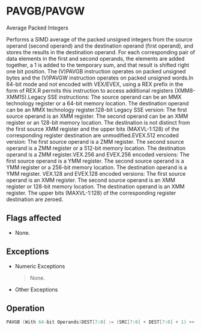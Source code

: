 # PAVGB/PAVGW

Average Packed Integers

Performs a SIMD average of the packed unsigned integers from the source operand (second operand) and the destination operand (first operand), and stores the results in the destination operand.
For each corresponding pair of data elements in the first and second operands, the elements are added together, a 1 is added to the temporary sum, and that result is shifted right one bit position.
The (V)PAVGB instruction operates on packed unsigned bytes and the (V)PAVGW instruction operates on packed unsigned words.In 64-bit mode and not encoded with VEX/EVEX, using a REX prefix in the form of REX.R permits this instruction to access additional registers (XMM8-XMM15).Legacy SSE instructions: The source operand can be an MMX technology register or a 64-bit memory location.
The destination operand can be an MMX technology register.128-bit Legacy SSE version: The first source operand is an XMM register.
The second operand can be an XMM register or an 128-bit memory location.
The destination is not distinct from the first source XMM register and the upper bits (MAXVL-1:128) of the corresponding register destination are unmodified.EVEX.512 encoded version: The first source operand is a ZMM register.
The second source operand is a ZMM register or a 512-bit memory location.
The destination operand is a ZMM register.VEX.256 and EVEX.256 encoded versions: The first source operand is a YMM register.
The second source operand is a YMM register or a 256-bit memory location.
The destination operand is a YMM register.
VEX.128 and EVEX.128 encoded versions: The first source operand is an XMM register.
The second source operand is an XMM register or 128-bit memory location.
The destination operand is an XMM register.
The upper bits (MAXVL-1:128) of the corresponding register destination are zeroed.

## Flags affected

- None.

## Exceptions

- Numeric Exceptions
  > None.
- Other Exceptions

## Operation

```C
PAVGB (With 64-bit Operands)DEST[7:0] := (SRC[7:0] + DEST[7:0] + 1) >> 1; (* Temp sum before shifting is 9 bits *)(* Repeat operation performed for bytes 2 through 6 *)DEST[63:56] := (SRC[63:56] + DEST[63:56] + 1) >> 1;PAVGW (With 64-bit Operands)DEST[15:0] := (SRC[15:0] + DEST[15:0] + 1) >> 1; (* Temp sum before shifting is 17 bits *)(* Repeat operation performed for words 2 and 3 *)DEST[63:48] := (SRC[63:48] + DEST[63:48] + 1) >> 1;PAVGB (With 128-bit Operands)DEST[7:0] := (SRC[7:0] + DEST[7:0] + 1) >> 1; (* Temp sum before shifting is 9 bits *)(* Repeat operation performed for bytes 2 through 14 *)DEST[127:120] := (SRC[127:120] + DEST[127:120] + 1) >> 1;PAVGW (With 128-bit Operands)DEST[15:0] := (SRC[15:0] + DEST[15:0] + 1) >> 1; (* Temp sum before shifting is 17 bits *)VPAVGB (VEX.128 Encoded Version)DEST[7:0] := (SRC1[7:0] + SRC2[7:0] + 1) >> 1; (* Repeat operation performed for bytes 2 through 15 *)DEST[127:120] := (SRC1[127:120] + SRC2[127:120] + 1) >> 1DEST[MAXVL-1:128] := 0VPAVGW (VEX.128 Encoded Version)DEST[15:0] := (SRC1[15:0] + SRC2[15:0] + 1) >> 1; (* Repeat operation performed for 16-bit words 2 through 7 *)DEST[127:112] := (SRC1[127:112] + SRC2[127:112] + 1) >> 1DEST[MAXVL-1:128] := 0VPAVGB (VEX.256 Encoded Instruction)DEST[7:0] := (SRC1[7:0] + SRC2[7:0] + 1) >> 1; (* Temp sum before shifting is 9 bits *)(* Repeat operation performed for bytes 2 through 31)DEST[255:248] := (SRC1[255:248] + SRC2[255:248] + 1) >> 1;VPAVGW (VEX.256 Encoded Instruction)DEST[15:0] := (SRC1[15:0] + SRC2[15:0] + 1) >> 1; (* Temp sum before shifting is 17 bits *)(* Repeat operation performed for words 2 through 15)DEST[255:14]) := (SRC1[255:240] + SRC2[255:240] + 1) >> 1;VPAVGB (EVEX encoded versions)(KL, VL) = (16, 128), (32, 256), (64, 512)FOR j := 0 TO KL-1i := j * 8IF k1[j] OR *no writemask*THEN DEST[i+7:i] := (SRC1[i+7:i] + SRC2[i+7:i] + 1) >> 1; (* Temp sum before shifting is 9 bits *)ELSE IF *merging-masking*; merging-maskingTHEN *DEST[i+7:i] remains unchanged*ELSE *zeroing-masking*; zeroing-maskingDEST[i+7:i] = 0FIFI;ENDFOR;DEST[MAXVL-1:VL] := 0VPAVGW (EVEX Encoded Versions)(KL, VL) = (8, 128), (16, 256), (32, 512)FOR j := 0 TO KL-1i := j * 16IF k1[j] OR *no writemask*THEN DEST[i+15:i] := (SRC1[i+15:i] + SRC2[i+15:i] + 1) >> 1; (* Temp sum before shifting is 17 bits *)ELSE IF *merging-masking*; merging-maskingTHEN *DEST[i+15:i] remains unchanged*ELSE *zeroing-masking*; zeroing-maskingDEST[i+15:i] = 0FIFI;Intel C/C++ Compiler Intrinsic EquivalentsVPAVGB __m512i _mm512_avg_epu8( __m512i a, __m512i b);VPAVGW __m512i _mm512_avg_epu16( __m512i a, __m512i b);VPAVGB __m512i _mm512_mask_avg_epu8(__m512i s, __mmask64 m, __m512i a, __m512i b);VPAVGW __m512i _mm512_mask_avg_epu16(__m512i s, __mmask32 m, __m512i a, __m512i b);VPAVGB __m512i _mm512_maskz_avg_epu8( __mmask64 m, __m512i a, __m512i b);VPAVGW __m512i _mm512_maskz_avg_epu16( __mmask32 m, __m512i a, __m512i b);VPAVGB __m256i _mm256_mask_avg_epu8(__m256i s, __mmask32 m, __m256i a, __m256i b);VPAVGW __m256i _mm256_mask_avg_epu16(__m256i s, __mmask16 m, __m256i a, __m256i b);VPAVGB __m256i _mm256_maskz_avg_epu8( __mmask32 m, __m256i a, __m256i b);VPAVGW __m256i _mm256_maskz_avg_epu16( __mmask16 m, __m256i a, __m256i b);VPAVGB __m128i _mm_mask_avg_epu8(__m128i s, __mmask16 m, __m128i a, __m128i b);VPAVGW __m128i _mm_mask_avg_epu16(__m128i s, __mmask8 m, __m128i a, __m128i b);VPAVGB __m128i _mm_maskz_avg_epu8( __mmask16 m, __m128i a, __m128i b);VPAVGW __m128i _mm_maskz_avg_epu16( __mmask8 m, __m128i a, __m128i b);PAVGB __m64 _mm_avg_pu8 (__m64 a, __m64 b)PAVGW __m64 _mm_avg_pu16 (__m64 a, __m64 b)(V)PAVGB __m128i _mm_avg_epu8 ( __m128i a, __m128i b)(V)PAVGW __m128i _mm_avg_epu16 ( __m128i a, __m128i b)VPAVGB __m256i _mm256_avg_epu8 ( __m256i a, __m256i b)VPAVGW __m256i _mm256_avg_epu16 ( __m256i a, __m256i b)
```
